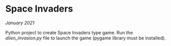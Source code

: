 # Space Invaders
_January 2021_

Python project to create Space Invaders type game. Run the _alien_invasion.py_ file to launch the game (pygame library must be installed).
